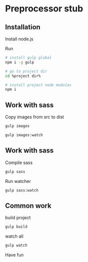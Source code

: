 
# Preprocessor stub

## Installation

Install node.js

Run
```bash
# install gulp global
npm i -g gulp

# go to project dir
cd %project dir%

# install project node modules
npm i
```

## Work with sass

Copy images from src to dist

```bash
gulp images
```

```bash
gulp images:watch
```


## Work with sass

Compile sass

```bash
gulp sass
```

Run watcher
```bash
gulp sass:watch
```

## Common work

build project

```bash
gulp build
```

watch all

```bash
gulp watch
```

Have fun